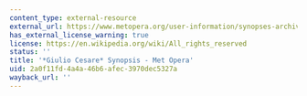```yaml
---
content_type: external-resource
external_url: https://www.metopera.org/user-information/synopses-archive/giulio-cesare
has_external_license_warning: true
license: https://en.wikipedia.org/wiki/All_rights_reserved
status: ''
title: '*Giulio Cesare* Synopsis - Met Opera'
uid: 2a0f11fd-4a4a-46b6-afec-3970dec5327a
wayback_url: ''
---
```

